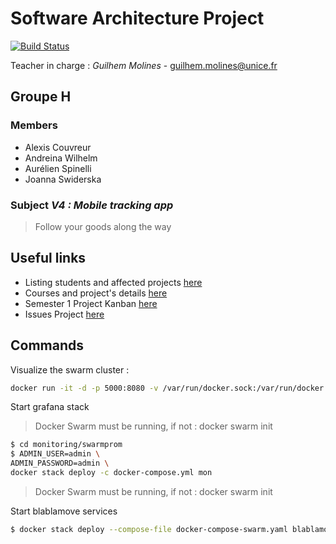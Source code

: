 # Software Architecture Project

[![Build Status](https://travis-ci.org/acouvreur/software-architecture-project.svg?branch=master)](https://travis-ci.org/acouvreur/software-architecture-project)

Teacher in charge : *Guilhem Molines* - [guilhem.molines@unice.fr](mailto:guilhem.molines@unice.fr)

## Groupe H

### Members

* Alexis Couvreur
* Andreina Wilhelm
* Aurélien Spinelli
* Joanna Swiderska

### Subject *V4 : Mobile tracking app*

> Follow your goods along the way

## Useful links

* Listing students and affected projects [here](https://docs.google.com/spreadsheets/d/1s27Nwi3a-YaX5BVjEn8ClXoEYl3VWulP8UUKwemW7Dw)
* Courses and project's details [here](https://github.com/gmolines/AL5A)
* Semester 1 Project Kanban [here](https://github.com/acouvreur/software-architecture-project/projects/1)
* Issues Project [here](https://github.com/acouvreur/software-architecture-project/projects/3)

## Commands

Visualize the swarm cluster :

```bash
docker run -it -d -p 5000:8080 -v /var/run/docker.sock:/var/run/docker.sock dockersamples/visualizer
```

Start grafana stack

> Docker Swarm must be running, if not : docker swarm init

```bash
$ cd monitoring/swarmprom
$ ADMIN_USER=admin \
ADMIN_PASSWORD=admin \
docker stack deploy -c docker-compose.yml mon
```

> Docker Swarm must be running, if not : docker swarm init

Start blablamove services

```bash
$ docker stack deploy --compose-file docker-compose-swarm.yaml blablamove
```